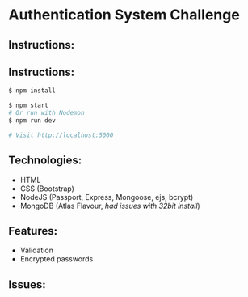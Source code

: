 # Authentication System Challenge

## Instructions:
## Instructions:
```sh
$ npm install
```

```sh
$ npm start
# Or run with Nodemon
$ npm run dev

# Visit http://localhost:5000
```

## Technologies:
- HTML
- CSS (Bootstrap)
- NodeJS (Passport, Express, Mongoose, ejs, bcrypt)
- MongoDB (Atlas Flavour, *had issues with 32bit install*)


## Features:
- Validation
- Encrypted passwords

## Issues:
